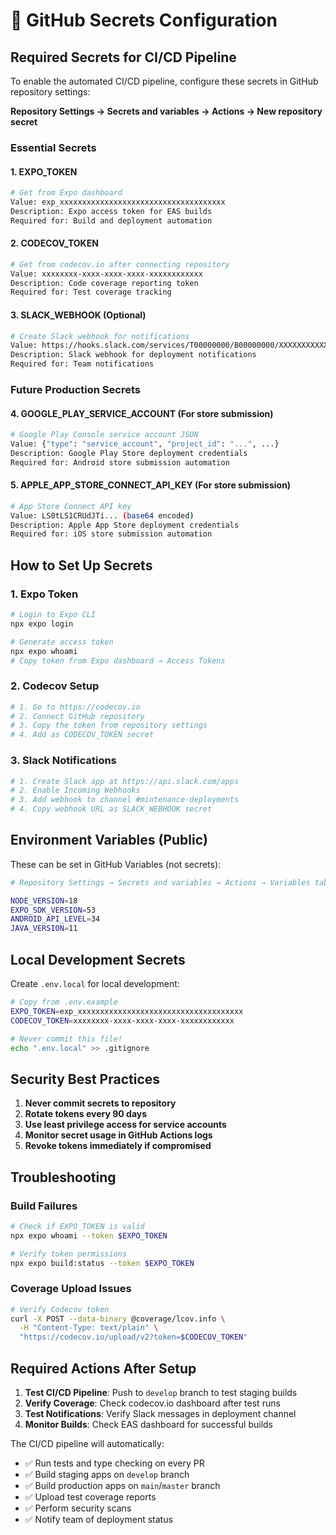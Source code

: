 # 🔐 GitHub Secrets Configuration

## Required Secrets for CI/CD Pipeline

To enable the automated CI/CD pipeline, configure these secrets in GitHub repository settings:

**Repository Settings → Secrets and variables → Actions → New repository secret**

### **Essential Secrets**

#### **1. EXPO_TOKEN**
```bash
# Get from Expo dashboard
Value: exp_xxxxxxxxxxxxxxxxxxxxxxxxxxxxxxxxxxxxx
Description: Expo access token for EAS builds
Required for: Build and deployment automation
```

#### **2. CODECOV_TOKEN**
```bash
# Get from codecov.io after connecting repository
Value: xxxxxxxx-xxxx-xxxx-xxxx-xxxxxxxxxxxx
Description: Code coverage reporting token
Required for: Test coverage tracking
```

#### **3. SLACK_WEBHOOK** (Optional)
```bash
# Create Slack webhook for notifications
Value: https://hooks.slack.com/services/T00000000/B00000000/XXXXXXXXXXXXXXXXXXXXXXXX
Description: Slack webhook for deployment notifications
Required for: Team notifications
```

### **Future Production Secrets**

#### **4. GOOGLE_PLAY_SERVICE_ACCOUNT** (For store submission)
```bash
# Google Play Console service account JSON
Value: {"type": "service_account", "project_id": "...", ...}
Description: Google Play Store deployment credentials
Required for: Android store submission automation
```

#### **5. APPLE_APP_STORE_CONNECT_API_KEY** (For store submission)
```bash
# App Store Connect API key
Value: LS0tLS1CRUdJTi... (base64 encoded)
Description: Apple App Store deployment credentials  
Required for: iOS store submission automation
```

## How to Set Up Secrets

### 1. Expo Token
```bash
# Login to Expo CLI
npx expo login

# Generate access token
npx expo whoami
# Copy token from Expo dashboard → Access Tokens
```

### 2. Codecov Setup
```bash
# 1. Go to https://codecov.io
# 2. Connect GitHub repository
# 3. Copy the token from repository settings
# 4. Add as CODECOV_TOKEN secret
```

### 3. Slack Notifications
```bash
# 1. Create Slack app at https://api.slack.com/apps
# 2. Enable Incoming Webhooks
# 3. Add webhook to channel #mintenance-deployments
# 4. Copy webhook URL as SLACK_WEBHOOK secret
```

## Environment Variables (Public)

These can be set in GitHub Variables (not secrets):

```bash
# Repository Settings → Secrets and variables → Actions → Variables tab

NODE_VERSION=18
EXPO_SDK_VERSION=53
ANDROID_API_LEVEL=34
JAVA_VERSION=11
```

## Local Development Secrets

Create `.env.local` for local development:

```bash
# Copy from .env.example
EXPO_TOKEN=exp_xxxxxxxxxxxxxxxxxxxxxxxxxxxxxxxxxxxxx
CODECOV_TOKEN=xxxxxxxx-xxxx-xxxx-xxxx-xxxxxxxxxxxx

# Never commit this file!
echo ".env.local" >> .gitignore
```

## Security Best Practices

1. **Never commit secrets to repository**
2. **Rotate tokens every 90 days**  
3. **Use least privilege access for service accounts**
4. **Monitor secret usage in GitHub Actions logs**
5. **Revoke tokens immediately if compromised**

## Troubleshooting

### Build Failures
```bash
# Check if EXPO_TOKEN is valid
npx expo whoami --token $EXPO_TOKEN

# Verify token permissions
npx expo build:status --token $EXPO_TOKEN
```

### Coverage Upload Issues
```bash
# Verify Codecov token
curl -X POST --data-binary @coverage/lcov.info \
  -H "Content-Type: text/plain" \
  "https://codecov.io/upload/v2?token=$CODECOV_TOKEN"
```

## Required Actions After Setup

1. **Test CI/CD Pipeline**: Push to `develop` branch to test staging builds
2. **Verify Coverage**: Check codecov.io dashboard after test runs
3. **Test Notifications**: Verify Slack messages in deployment channel
4. **Monitor Builds**: Check EAS dashboard for successful builds

The CI/CD pipeline will automatically:
- ✅ Run tests and type checking on every PR
- ✅ Build staging apps on `develop` branch  
- ✅ Build production apps on `main`/`master` branch
- ✅ Upload test coverage reports
- ✅ Perform security scans
- ✅ Notify team of deployment status